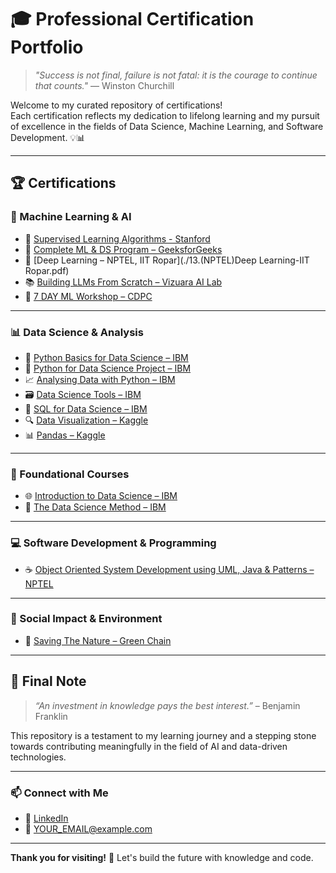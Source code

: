 # 🎓 Professional Certification Portfolio

> *"Success is not final, failure is not fatal: it is the courage to continue that counts."* — Winston Churchill

Welcome to my curated repository of certifications!  
Each certification reflects my dedication to lifelong learning and my pursuit of excellence in the fields of Data Science, Machine Learning, and Software Development. 💡📊

---

## 🏆 Certifications

### 🔹 Machine Learning & AI

- 📘 [Supervised Learning Algorithms - Stanford](./0.Supervised%20Learning%20Algorithms-Stanford.pdf)
- 🎯 [Complete ML & DS Program – GeeksforGeeks](./3.Complete%20ML%20&%20DS%20Program%20–%20GeeksforGeeks.pdf)
- 🧠 [Deep Learning – NPTEL, IIT Ropar](./13.(NPTEL)Deep Learning-IIT Ropar.pdf)
- 📚 [Building LLMs From Scratch – Vizuara AI Lab](./15.Building%20LLM%27s%20From%20Scratch%20-%20Vizuara%20AI%20Lab.pdf)
- 🤖 [7 DAY ML Workshop – CDPC](./12.7%20DAY%20ML%20Work%20Shop%20-%20CDPC.pdf)

---

### 📊 Data Science & Analysis

- 🐍 [Python Basics for Data Science – IBM](./7.Python%20Basics%20for%20Data%20Science-%20IBM.pdf)
- 🧪 [Python for Data Science Project – IBM](./8.Pyhon%20for%20DataScience%20project-IBM.pdf)
- 📈 [Analysing Data with Python – IBM](./9.Analysing%20Data%20with%20Python-IBM.pdf)
- 🗃️ [Data Science Tools – IBM](./6.Data%20Science%20Tools-IBM.pdf)
- 🧮 [SQL for Data Science – IBM](./10.SQL%20for%20Data%20Science-IBM.pdf)
- 🔍 [Data Visualization – Kaggle](./2.Data%20Visualization%20-Kaggle.pdf)
- 📊 [Pandas – Kaggle](./1.Pandas-%20Kaggle.pdf)

---

### 📘 Foundational Courses

- 🌐 [Introduction to Data Science – IBM](./4.Introduction%20to%20Data%20Science-IBM.pdf)
- 📘 [The Data Science Method – IBM](./5.IBM%20-%20The%20Data%20Science%20Method.pdf)

---

### 💻 Software Development & Programming

- ☕ [Object Oriented System Development using UML, Java & Patterns – NPTEL](./14.(NPTEL)Object%20Oriented%20System%20Development%20Using%20UML,%20Java%20and%20Patterns.pdf)

---

### 🌱 Social Impact & Environment

- 🌿 [Saving The Nature – Green Chain](./11.Saving%20The%20Nature-Green%20Chain.pdf)

---

## 💬 Final Note

> *“An investment in knowledge pays the best interest.”* – Benjamin Franklin

This repository is a testament to my learning journey and a stepping stone towards contributing meaningfully in the field of AI and data-driven technologies.

---

### 📫 Connect with Me

- 🔗 [LinkedIn](https://www.linkedin.com/in/YOUR-LINK)  
- 📧 YOUR_EMAIL@example.com  

---

**Thank you for visiting!** 🚀 Let's build the future with knowledge and code.

